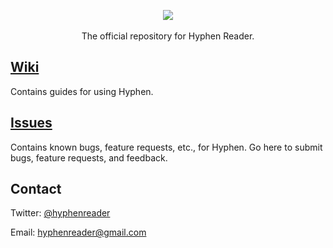 <p align="center">
<img src="http://hyphenreader.com/images/logo-small.png" />
<br /><br />
The official repository for Hyphen Reader.
</p>

## [Wiki](https://github.com/hyphen-reader/hyphen/wiki)

Contains guides for using Hyphen.

## [Issues](https://github.com/hyphen-reader/hyphen/issues)

Contains known bugs, feature requests, etc., for Hyphen. Go here to submit bugs, feature requests, and feedback.

## Contact

Twitter: [@hyphenreader](http://twitter.com/hyphenreader)

Email: [hyphenreader@gmail.com](mailto:hyphenreader@gmail.com)
